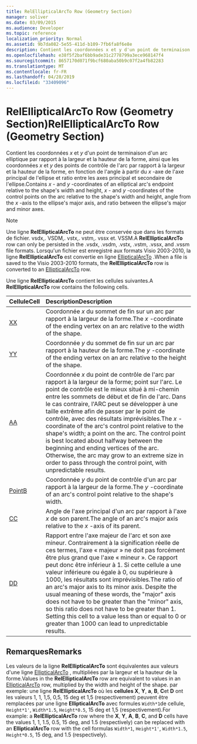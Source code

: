 ```yaml
---
title: RelEllipticalArcTo Row (Geometry Section)
manager: soliver
ms.date: 03/09/2015
ms.audience: Developer
ms.topic: reference
localization_priority: Normal
ms.assetid: 9b7da082-5e55-411d-b109-7fb6fa8f6e8e
description: Contient les coordonnées x et y d'un point de terminaison d'arc elliptique par rapport à la largeur et la hauteur de la forme, les coordonnées x et y des points de contrôle de l'arc par rapport à la largeur et la hauteur de la forme, l'angle entre l'axe x et l'axe principal de l'ellipse, et le rapport entre t axes principaux et secondaires de l'ellipse.
ms.openlocfilehash: e38f5f2baf6bb9ade31c2778799a3ece968147f4
ms.sourcegitcommit: 8657170d071f9bcf680aba50b9c07f2a4fb82283
ms.translationtype: MT
ms.contentlocale: fr-FR
ms.lasthandoff: 04/28/2019
ms.locfileid: "33409096"
---
```

# <a name="relellipticalarcto-row-geometry-section"></a><span data-ttu-id="90035-103">RelEllipticalArcTo Row (Geometry Section)</span><span class="sxs-lookup"><span data-stu-id="90035-103">RelEllipticalArcTo Row (Geometry Section)</span></span>

<span data-ttu-id="90035-104">Contient les coordonnées *x* et *y* d'un point de terminaison d'un arc elliptique par rapport à la largeur et la hauteur de la forme, ainsi que les coordonnées *x* et *y* des points de contrôle de l'arc par rapport à la largeur et la hauteur de la forme, en fonction de l'angle à partir du *x*   -axe de l'axe principal de l'ellipse et ratio entre les axes principal et secondaire de l'ellipse.</span><span class="sxs-lookup"><span data-stu-id="90035-104">Contains  *x*  - and  *y*  -coordinates of an elliptical arc's endpoint relative to the shape's width and height,  *x*  - and  *y*  -coordinates of the control points on the arc relative to the shape's width and height, angle from the  *x*  -axis to the ellipse's major axis, and ratio between the ellipse's major and minor axes.</span></span> 
  
> [!NOTE]
> <span data-ttu-id="90035-105">Une ligne **RelEllipticalArcTo** ne peut être conservée que dans les formats de fichier. vsdx,. VSDM,. vstx,. vstm,. vssx et. VSSM.</span><span class="sxs-lookup"><span data-stu-id="90035-105">A **RelEllipticalArcTo** row can only be persisted in the .vsdx, .vsdm, .vstx, .vstm, .vssx, and .vssm file formats.</span></span> <span data-ttu-id="90035-106">Lorsqu'un fichier est enregistré aux formats Visio 2003-2010, la ligne **RelEllipticalArcTo** est convertie en ligne [EllipticalArcTo](ellipticalarcto-row-geometry-section.md) .</span><span class="sxs-lookup"><span data-stu-id="90035-106">When a file is saved to the Visio 2003-2010 formats, the **RelEllipticalArcTo** row is converted to an [EllipticalArcTo](ellipticalarcto-row-geometry-section.md) row.</span></span> 
  
<span data-ttu-id="90035-107">Une ligne **RelEllipticalArcTo** contient les cellules suivantes.</span><span class="sxs-lookup"><span data-stu-id="90035-107">A **RelEllipticalArcTo** row contains the following cells.</span></span> 
  
|<span data-ttu-id="90035-108">**Cellule**</span><span class="sxs-lookup"><span data-stu-id="90035-108">**Cell**</span></span>|<span data-ttu-id="90035-109">**Description**</span><span class="sxs-lookup"><span data-stu-id="90035-109">**Description**</span></span>|
|:-----|:-----|
|[<span data-ttu-id="90035-110">X</span><span class="sxs-lookup"><span data-stu-id="90035-110">X</span></span>](x-cell-geometry-section.md) <br/> |<span data-ttu-id="90035-111">Coordonnée *x* du sommet de fin sur un arc par rapport à la largeur de la forme.</span><span class="sxs-lookup"><span data-stu-id="90035-111">The  *x*  -coordinate of the ending vertex on an arc relative to the width of the shape.</span></span>  <br/> |
|[<span data-ttu-id="90035-112">Y</span><span class="sxs-lookup"><span data-stu-id="90035-112">Y</span></span>](y-cell-geometry-section.md) <br/> |<span data-ttu-id="90035-113">Coordonnée *y* du sommet de fin sur un arc par rapport à la hauteur de la forme.</span><span class="sxs-lookup"><span data-stu-id="90035-113">The  *y*  -coordinate of the ending vertex on an arc relative to the height of the shape.</span></span>  <br/> |
|[<span data-ttu-id="90035-114">A</span><span class="sxs-lookup"><span data-stu-id="90035-114">A</span></span>](a-cell-geometry-section.md) <br/> |<span data-ttu-id="90035-115">Coordonnée *x* du point de contrôle de l'arc par rapport à la largeur de la forme; point sur l'arc. Le point de contrôle est le mieux situé à mi-chemin entre les sommets de début et de fin de l'arc. Dans le cas contraire, l'ARC peut se développer à une taille extrême afin de passer par le point de contrôle, avec des résultats imprévisibles.</span><span class="sxs-lookup"><span data-stu-id="90035-115">The  *x*  -coordinate of the arc's control point relative to the shape's width; a point on the arc. The control point is best located about halfway between the beginning and ending vertices of the arc. Otherwise, the arc may grow to an extreme size in order to pass through the control point, with unpredictable results.</span></span>  <br/> |
|[<span data-ttu-id="90035-116">Point</span><span class="sxs-lookup"><span data-stu-id="90035-116">B</span></span>](b-cell-geometry-section.md) <br/> |<span data-ttu-id="90035-117">Coordonnée *y* du point de contrôle d'un arc par rapport à la largeur de la forme.</span><span class="sxs-lookup"><span data-stu-id="90035-117">The  *y*  -coordinate of an arc's control point relative to the shape's width.</span></span>  <br/> |
|[<span data-ttu-id="90035-118">C</span><span class="sxs-lookup"><span data-stu-id="90035-118">C</span></span>](c-cell-geometry-section.md) <br/> |<span data-ttu-id="90035-119">Angle de l'axe principal d'un arc par rapport à l'axe *x* de son parent.</span><span class="sxs-lookup"><span data-stu-id="90035-119">The angle of an arc's major axis relative to the  *x*  -axis of its parent.</span></span>  <br/> |
|[<span data-ttu-id="90035-120">D</span><span class="sxs-lookup"><span data-stu-id="90035-120">D</span></span>](d-cell-geometry-section.md) <br/> |<span data-ttu-id="90035-p102">Rapport entre l'axe majeur de l'arc et son axe mineur. Contrairement à la signification réelle de ces termes, l'axe « majeur » ne doit pas forcément être plus grand que l'axe « mineur ». Ce rapport peut donc être inférieur à 1. Si cette cellule a une valeur inférieure ou égale à 0, ou supérieure à 1000, les résultats sont imprévisibles.</span><span class="sxs-lookup"><span data-stu-id="90035-p102">The ratio of an arc's major axis to its minor axis. Despite the usual meaning of these words, the "major" axis does not have to be greater than the "minor" axis, so this ratio does not have to be greater than 1. Setting this cell to a value less than or equal to 0 or greater than 1000 can lead to unpredictable results.</span></span>  <br/> |
   
## <a name="remarks"></a><span data-ttu-id="90035-124">Remarques</span><span class="sxs-lookup"><span data-stu-id="90035-124">Remarks</span></span>

<span data-ttu-id="90035-125">Les valeurs de la ligne **RelEllipticalArcTo** sont équivalentes aux valeurs d'une ligne [EllipticalArcTo](ellipticalarcto-row-geometry-section.md) , multipliées par la largeur et la hauteur de la forme.</span><span class="sxs-lookup"><span data-stu-id="90035-125">Values in the **RelEllipticalArcTo** row are equivalent to values in an [EllipticalArcTo](ellipticalarcto-row-geometry-section.md) row, multiplied by the width and height of the shape.</span></span> <span data-ttu-id="90035-126">par exemple: une ligne **RelEllipticalArcTo** où les **cellules X**, **Y**, **a**, **B**, **C**et **D** ont les valeurs 1, 1, 1,5, 0,5, 15 deg et 1,5 (respectivement) peuvent être remplacées par une ligne **EllipticalArcTo** avec formules `Width*1`de cellule, `Height*1'`, `Width*1.5`, `Height*0.5`, 15 deg et 1,5 (respectivement).</span><span class="sxs-lookup"><span data-stu-id="90035-126">For example: a **RelEllipticalArcTo** row where the **X**, **Y**, **A**, **B**, **C**, and **D** cells have the values 1, 1, 1.5, 0.5, 15 deg, and 1.5 (respectively) can be replaced with an **EllipticalArcTo** row with the cell formulas  `Width*1`,  `Height*1'`,  `Width*1.5`,  `Height*0.5`, 15 deg, and 1.5 (respectively).</span></span>
  

